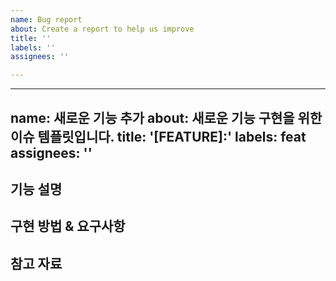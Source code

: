 ```yaml
---
name: Bug report
about: Create a report to help us improve
title: ''
labels: ''
assignees: ''

---
```


---
name: 새로운 기능 추가
about: 새로운 기능 구현을 위한 이슈 템플릿입니다.
title: '[FEATURE]:'
labels: feat
assignees: ''
---

## 기능 설명
<!-- 새로운 기능에 대한 설명을 작성해주세요 -->

## 구현 방법 & 요구사항
<!-- 기능을 구현하기 위한 방법과 요구사항을 작성해주세요 -->

## 참고 자료
<!-- 기능 구현에 도움이 될 수 있는 참고 자료가 있다면 링크를 첨부해주세요 -->
